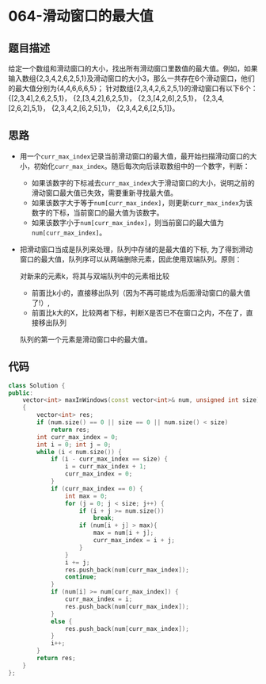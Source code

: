 # 064-滑动窗口的最大值



## 题目描述

给定一个数组和滑动窗口的大小，找出所有滑动窗口里数值的最大值。例如，如果输入数组{2,3,4,2,6,2,5,1}及滑动窗口的大小3，那么一共存在6个滑动窗口，他们的最大值分别为{4,4,6,6,6,5}； 针对数组{2,3,4,2,6,2,5,1}的滑动窗口有以下6个： {[2,3,4],2,6,2,5,1}， {2,[3,4,2],6,2,5,1}， {2,3,[4,2,6],2,5,1}， {2,3,4,[2,6,2],5,1}， {2,3,4,2,[6,2,5],1}， {2,3,4,2,6,[2,5,1]}。



## 思路

- 用一个`curr_max_index`记录当前滑动窗口的最大值，最开始扫描滑动窗口的大小，初始化`curr_max_index`。随后每次向后读取数组中的一个数字，判断：

  - 如果该数字的下标减去`curr_max_index`大于滑动窗口的大小，说明之前的滑动窗口最大值已失效，需要重新寻找最大值。
  - 如果该数字大于等于`num[curr_max_index]`，则更新`curr_max_index`为该数字的下标，当前窗口的最大值为该数字。
  - 如果该数字小于`num[curr_max_index]`，则当前窗口的最大值为`num[curr_max_index]`。

- 把滑动窗口当成是队列来处理，队列中存储的是最大值的下标, 为了得到滑动窗口的最大值，队列序可以从两端删除元素，因此使用双端队列。原则：

  对新来的元素k，将其与双端队列中的元素相比较

  - 前面比k小的，直接移出队列（因为不再可能成为后面滑动窗口的最大值了!）,
  - 前面比k大的X，比较两者下标，判断X是否已不在窗口之内，不在了，直接移出队列

  队列的第一个元素是滑动窗口中的最大值。



## 代码

```c++
class Solution {
public:
	vector<int> maxInWindows(const vector<int>& num, unsigned int size)
	{
		vector<int> res;
        if (num.size() == 0 || size == 0 || num.size() < size)
            return res;
		int curr_max_index = 0;
		int i = 0; int j = 0;
		while (i < num.size()) {
			if (i - curr_max_index == size) {
				i = curr_max_index + 1;
				curr_max_index = 0;
			}
			if (curr_max_index == 0) {
				int max = 0;
				for (j = 0; j < size; j++) {
					if (i + j >= num.size())
						break;
					if (num[i + j] > max){
						max = num[i + j];
						curr_max_index = i + j;
                    }
				}
				i += j;
				res.push_back(num[curr_max_index]);
				continue;
			}
			if (num[i] >= num[curr_max_index]) {
				curr_max_index = i;
				res.push_back(num[curr_max_index]);
			}
			else {
				res.push_back(num[curr_max_index]);
			}
			i++;
		}
		return res;
	}
};
```

